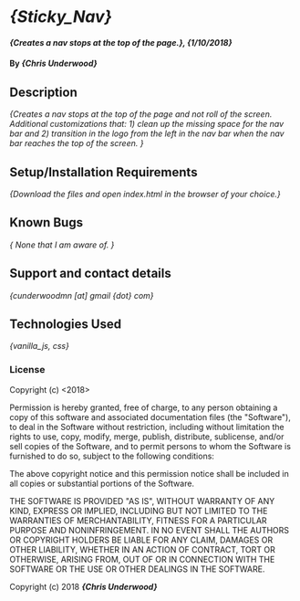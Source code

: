 # _{Sticky_Nav}_

#### _{Creates a nav stops at the top of the page.}, {1/10/2018}_

#### By _**{Chris Underwood}**_

## Description

_{Creates a nav stops at the top of the page and not roll of the screen. Additional customizations that: 1) clean up the missing space for the nav bar and 2) transition in the logo from the left in the nav bar when the nav bar reaches the top of the screen. }_

## Setup/Installation Requirements

_{Download the files and open index.html in the browser of your choice.}_

## Known Bugs

_{ None that I am aware of. }_

## Support and contact details

_{cunderwoodmn [at] gmail {dot} com}_

## Technologies Used

_{vanilla_js, css}_

### License

Copyright (c) <2018> <Chris Underwood>

Permission is hereby granted, free of charge, to any person obtaining a copy of this software and associated documentation files (the "Software"), to deal in the Software without restriction, including without limitation the rights to use, copy, modify, merge, publish, distribute, sublicense, and/or sell copies of the Software, and to permit persons to whom the Software is furnished to do so, subject to the following conditions:

The above copyright notice and this permission notice shall be included in all copies or substantial portions of the Software.

THE SOFTWARE IS PROVIDED "AS IS", WITHOUT WARRANTY OF ANY KIND, EXPRESS OR IMPLIED, INCLUDING BUT NOT LIMITED TO THE WARRANTIES OF MERCHANTABILITY, FITNESS FOR A PARTICULAR PURPOSE AND NONINFRINGEMENT. IN NO EVENT SHALL THE AUTHORS OR COPYRIGHT HOLDERS BE LIABLE FOR ANY CLAIM, DAMAGES OR OTHER LIABILITY, WHETHER IN AN ACTION OF CONTRACT, TORT OR OTHERWISE, ARISING FROM, OUT OF OR IN CONNECTION WITH THE SOFTWARE OR THE USE OR OTHER DEALINGS IN THE SOFTWARE.

Copyright (c) 2018 **_{Chris Underwood}_**
